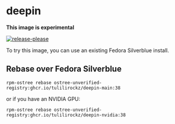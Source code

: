 # deepin

**This image is experimental**

[![release-please](https://github.com/tulilirockz/ublue-deepin/actions/workflows/release-please.yml/badge.svg)](https://github.com/tulilirockz/ublue-deepin/actions/workflows/release-please.yml)

To try this image, you can use an existing Fedora Silverblue install.

## Rebase over Fedora Silverblue

    rpm-ostree rebase ostree-unverified-registry:ghcr.io/tulilirockz/deepin-main:38

or if you have an NVIDIA GPU:

    rpm-ostree rebase ostree-unverified-registry:ghcr.io/tulilirockz/deepin-nvidia:38

<br>
